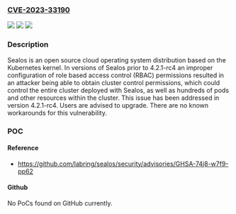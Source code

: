 ### [CVE-2023-33190](https://cve.mitre.org/cgi-bin/cvename.cgi?name=CVE-2023-33190)
![](https://img.shields.io/static/v1?label=Product&message=sealos&color=blue)
![](https://img.shields.io/static/v1?label=Version&message=%3D%20%3C%204.2.1-rc4%20&color=brighgreen)
![](https://img.shields.io/static/v1?label=Vulnerability&message=CWE-287%3A%20Improper%20Authentication&color=brighgreen)

### Description

Sealos is an open source cloud operating system distribution based on the Kubernetes kernel. In versions of Sealos prior to 4.2.1-rc4 an improper configuration of role based access control (RBAC) permissions resulted in an attacker being able to obtain cluster control permissions, which could control the entire cluster deployed with Sealos, as well as hundreds of pods and other resources within the cluster. This issue has been addressed in version 4.2.1-rc4. Users are advised to upgrade. There are no known workarounds for this vulnerability.

### POC

#### Reference
- https://github.com/labring/sealos/security/advisories/GHSA-74j8-w7f9-pp62

#### Github
No PoCs found on GitHub currently.


